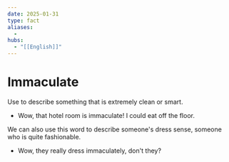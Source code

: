 ```yaml
---
date: 2025-01-31
type: fact
aliases:
  -
hubs:
  - "[[English]]"
---
```


# Immaculate

Use to describe something that is extremely clean or smart.

- Wow, that hotel room is immaculate! I could eat off the floor.

We can also use this word to describe someone's dress sense, someone who is quite fashionable.

- Wow, they really dress immaculately, don't they?

